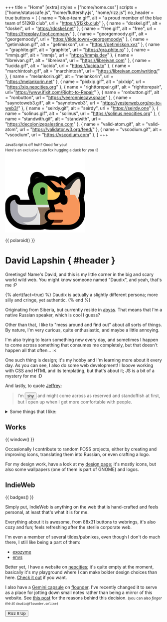 +++
title = "Home"
[extra]
styles = ["home/home.css"]
scripts = ["home/statuscafe.js", "home/fluttershy.js", "home/rizz.js"]
no_header = true
buttons = [
  { name = "blue-team.gif", alt = "a proud member of the blue team of 512KB club", url = "https://512kb.club" },
  { name = "doskel.gif", alt = "doskel", url = "https://doskel.net" },
  { name = "free.gif", alt = "free", url = "https://freeplay.floof.company" },
  { name = "georgemoody.gif", alt = "georgemoody", url = "https://tilde.town/~georgemoody/" },
  { name = "getimiskon.gif", alt = "getimiskon", url = "https://getimiskon.xyz" },
  { name = "graphite.gif", alt = "graphite", url = "https://gra.phite.ro" },
  { name = "immjs.gif", alt = "immjs", url = "https://immjs.dev" },
  { name = "libreivan.gif", alt = "libreivan", url = "https://libreivan.com" },
  { name = "lucida.gif", alt = "lucida", url = "https://lucida.to" },
  { name = "marchintosh.gif", alt = "marchintosh", url = "https://libreivan.com/writing/" },
  { name = "melankorin.gif", alt = "melankorin", url = "https://melankorin.net" },
  { name = "pixlxip.gif", alt = "pixlxip", url = "https://xip.neocities.org" },
  { name = "righttorepair.gif", alt = "righttorepair", url="https://www.ifixit.com/Right-to-Repair" },
  { name = "ronbutton.gif", alt = "ronbutton", url = "https://veeronniecaw.space" },
  { name = "saynotoweb3.gif", alt = "saynotoweb3", url = "https://yesterweb.org/no-to-web3/" },
  { name = "seirdy.gif", alt = "seirdy", url = "https://seirdy.one" },
  { name = "solinus.gif", alt = "solinus", url = "https://solinus.neocities.org" },
  { name = "standwith.gif", alt = "standwith", url = "https://decolonizepalestine.com" },
  { name = "valid-atom.gif", alt = "valid-atom", url = "https://validator.w3.org/feed/" },
  { name = "vscodium.gif", alt = "vscodium", url = "https://vscodium.com" },
]
+++

<noscript>
  <p>
    <small>JavaScript is off huh? Good for you!</small>
    <br />
    <small>Here's an exclusive cute fox hugging a duck for you :3</small>
    <br />
    <img class="transparent no-hover drop-shadow" alt="Neofox hugs a duck." src="neofox-hug-duck.png" />
  </p>
</noscript>

{{ polaroid() }}

<div id="header-container">

# David Lapshin { #header }
</div>

Greetings! Name's David, and this is my little corner in the big and scary world wild web. You might know someone named "Daudix", and yeah, that's me :P

{% alert(fact=true) %}
Daudix is actually a slightly different persona; more silly and cringe, yet authentic.
{% end %}

Originating from Siberia, but currently reside in <abbr id="abyss" title="If you know, you know">abyss</abbr>. That means that I'm a native Russian speaker, which is cool I guess?

Other than that, I like to "mess around and find out" about all sorts of things. By nature, I'm very curious, quite enthusiastic, and maybe a little annoying.

I'm also trying to learn something new every day, and sometimes I happen to come across something that consumes me completely, but that doesn't happen all that often... :<

One such thing is design; it's my hobby and I'm learning more about it every day. As you can see, I also do some web development! I looove working with CSS and HTML and its templating, but that's about it; JS is a bit of a mystery for me :D

And lastly, to quote [Jeffrey](https://hyperreal.coffee/about/):

> I’m <button id="shy">shy</button> and might come across as reserved and standoffish at first, but I open up when I get more comfortable with people.

<details><summary>Some things that I like:</summary>

- Purple <small>(lavender in particular)</small>
- Design
- Games:
  - <div id="portal-container">
      <div id="portal-blue"></div>
        <div id="portal-marquee">
          <span>Portal</span>
          <span aria-hidden="true">Portal</span>
        </div>
      <div id="portal-orange"></div>
    </div>
    <small>(all-time favorite)</small>
  - <span>Celeste</span> <small>(such a lovely game)</small>
  - <span>Teardown</span> <small>(fun destructions)</small>
  - <span>Super</span><span>liminal</span> <small>(F-Stop if it wasn't scrapped)</small>
  - <span>Stardew Valley</span> <small>(was fun until sis spoiled *everything*)</small>
  - <span>Untitled Goose</span> <small>(*honk-honk!* I love geese, by the way)</small>
  - <span>The Stanley Parable<span>&nbsp;Adventure Line™</span></span> <small>(fake feeling of choice, just like irl)</small>
- Aesthetics:
  - [Cyberpunk](https://aesthetics.fandom.com/wiki/Cyberpunk)
  - [Vaporwave](https://aesthetics.fandom.com/wiki/Vaporwave)
  - [Liminal Space](https://aesthetics.fandom.com/wiki/Liminal_Space)
- Monokai Pro <small>(I know, very random, but hear me out, it got this sweet purple tint)</small>
- Photography <small>(although I don't have much opportunity to shoot anything else than a view from my window)</small>
- Small/indie web
- Minor details and references
- Retro/-futurism and vintage stuff
- Making this list look like a staircase
</details>

## Works

{{ window() }}

Occasionally I contribute to random FOSS projects, either by creating and improving icons, translating them into Russian, or even crafting a logo.

For my design work, have a look at my [design page](@/design/index.md); it's mostly icons, but also some wallpapers (one of them is part of GNOME) and logos.

## IndieWeb

{{ badges() }}

Simply put, IndieWeb is anything on the web that is hand-crafted and feels personal, at least that's what it is for me.

Everything about it is awesome, from 88x31 buttons to webrings, it's also cozy and fun; feels refreshing after the sterile corporate web.

I'm even a member of several tildes/pubnixes, even though I don't do much there, I still like being a part of them:

- [exozyme](https://exozy.me)
- [envs](https://envs.net)

Better yet, I have a website on [neocities](https://neocities.org); it's quite empty at the moment, basically it's my playground where I can make bolder design choices than here. [Check it out](https://daudix.neocities.org) if you want.

I also have a [Gemini capsule](gemini://gmi.daudix.one) on [flounder](https://flounder.online). I've recently changed it to serve as a place for jotting down small notes rather than being a mirror of this website. See [this post](@/blog/2024-07-13-repurposing-gemini-capsule/index.md) for the reasons behind this decision. <small>(you can also _finger_ me at `daudix@flounder.online`)</small>

<div id="rizz-dialog" class="buttons">
  <button id="rizz">Rizz It Up</button>
  <div id="dont"></div>
</div>
